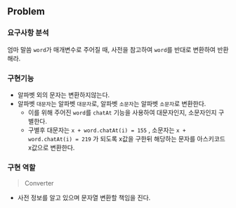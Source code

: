 ## Problem


### 요구사항 분석
엄마 말씀 ``word``가 매개변수로 주어질 때, 사전을 참고하여 ``word``를 반대로 변환하여 반환해라.

### 구현기능
* 알파벳 외의 문자는 변환하지않는다.
* 알파벳 ``대문자``는 알파벳 ``대문자``로, 알파벳 ``소문자``는 알파벳 ``소문자``로 변환한다.
    * 이를 위해 주어진 ``word``를 ``chatAt`` 기능을 사용하여 대문자인지, 소문자인지 구별한다.
    * 구별후 대문자는 ``x + word.chatAt(i) = 155`` , 소문자는 ``x + word.chatAt(i) = 219`` 가 되도록 x값을 구한뒤 해당하는 문자를 아스키코드 x값으로 변환한다. 

### 구현 역할
> Converter

- 사전 정보를 알고 있으며 문자열 변환할 책임을 진다.
